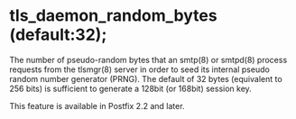 # tls_daemon_random_bytes (default:32); 

 The number of pseudo-random bytes that an smtp(8) or smtpd(8)
process requests from the tlsmgr(8) server in order to seed its
internal pseudo random number generator (PRNG).  The default of 32
bytes (equivalent to 256 bits) is sufficient to generate a 128bit
(or 168bit) session key. 

 This feature is available in Postfix 2.2 and later.  


